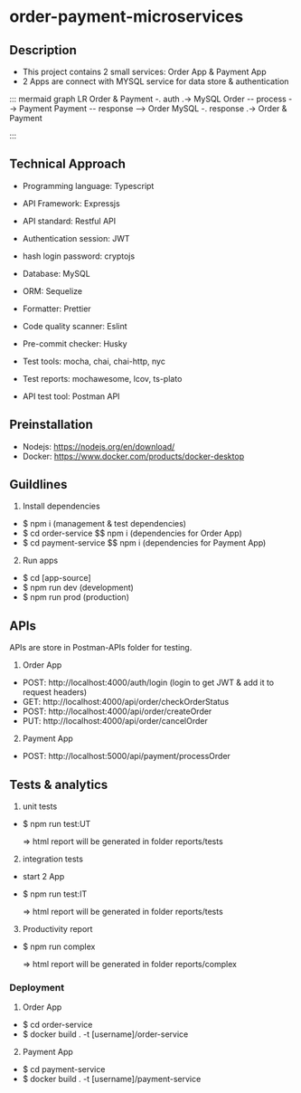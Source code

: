 # order-payment-microservices

## Description

- This project contains 2 small services: Order App & Payment App
- 2 Apps are connect with MYSQL service for data store & authentication

::: mermaid
graph LR
Order & Payment -. auth .-> MySQL
Order -- process --> Payment
Payment -- response --> Order
MySQL -. response .-> Order & Payment

:::

## Technical Approach

- Programming language: Typescript

- API Framework: Expressjs

- API standard: Restful API

- Authentication session: JWT

- hash login password: cryptojs

- Database: MySQL

- ORM: Sequelize

- Formatter: Prettier

- Code quality scanner: Eslint

- Pre-commit checker: Husky

- Test tools: mocha, chai, chai-http, nyc

- Test reports: mochawesome, lcov, ts-plato

- API test tool: Postman API

## Preinstallation

- Nodejs: https://nodejs.org/en/download/
- Docker: https://www.docker.com/products/docker-desktop

## Guildlines

1. Install dependencies

- \$ npm i (management & test dependencies)
- \$ cd order-service $$ npm i (dependencies for Order App)
- \$ cd payment-service $$ npm i (dependencies for Payment App)

2. Run apps

- \$ cd [app-source]
- \$ npm run dev (development)
- \$ npm run prod (production)

## APIs

APIs are store in Postman-APIs folder for testing.

1. Order App

- POST: http://localhost:4000/auth/login (login to get JWT & add it to request headers)
- GET: http://localhost:4000/api/order/checkOrderStatus
- POST: http://localhost:4000/api/order/createOrder
- PUT: http://localhost:4000/api/order/cancelOrder

2. Payment App

- POST: http://localhost:5000/api/payment/processOrder

## Tests & analytics

1. unit tests

- \$ npm run test:UT

  => html report will be generated in folder reports/tests

2. integration tests

- start 2 App
- \$ npm run test:IT

  => html report will be generated in folder reports/tests

3. Productivity report

- \$ npm run complex

  => html report will be generated in folder reports/complex

### Deployment

1. Order App

- \$ cd order-service
- \$ docker build . -t [username]/order-service

2. Payment App

- \$ cd payment-service
- \$ docker build . -t [username]/payment-service
